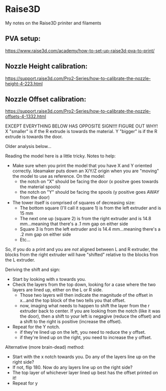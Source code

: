 # Raise3D
My notes on the Raise3D priniter and filaments

## PVA setup:
https://www.raise3d.com/academy/how-to-set-up-raise3d-pva-to-print/

## Nozzle Height calibration:
https://support.raise3d.com/Pro2-Series/how-to-calibrate-the-nozzle-height-4-223.html

## Nozzle Offset calibration:
https://support.raise3d.com/Pro2-Series/how-to-calibrate-the-nozzle-offsets-4-1332.html

EXCEPT EVERYTHING BELOW HAS OPPOSITE SIGN!!!!  FIGURE OUT WHY!
X "smaller" is if the R extrude is towards the material.
Y "bigger" is if the R extrude is towards the door.

Older analysis below...

Reading the model here is a little tricky.   Notes to help:
* Make sure when you print the model that you have X and Y oriented correctly.  Ideamaker puts down an X/Y/Z origin when you are "moving" the model to use as reference.  On the model:
  * the notch on "X" should be facing the door (x positve goes towards the material spools)
  * the notch on "Y" should be facing the spools (y positive goes AWAY from the door)
* The tower itself is comprised of squares of decreasing size:
  * The bottom square (I'll call it square 1) is from the left extruder and is 15 mm
  * The next one up (square 2) is from the right extruder and is 14.8 mm...meaning that there's a .1 mm gap on either side
  * Square 3 is from the left extruder and is 14.4 mm...meaning there's a .2 mm gap on either side
  * Etc...

So, if you do a print and you are *not* aligned between L and R extruder, the blocks from the right extruder will have "shifted" relative to the blocks fron the L extruder.

Deriving the shift and sign:
  * Start by looking with x towards you.
  * Check the layers from the top down, looking for a case where the two layers are lined up, either on the L or R side.
    * Those two layers will then indicate the magnitude of the offset in x...and the top block of the two tells you that offset.
    * now, imaging what needs to happen to shift the layer from the r extruder back to center.  If you are looking from the notch (like it was the door), then a shift to your left is negagive (reduce the offset) and a shift to the right is positive (increase the offset).
  * Repeat for the Y notch.
    * if they're lined up on the left, you need to reduce the y offset.
    * if they're lined up on the right, you need to increase the y offset.

Alternative (more brain-dead) method:
* Start with the x notch towards you.  Do any of the layers line up on the right side?
* If not, flip 180.  Now do any layers line up on the right side?
* The top layer of whichever layer lined up best has the offset printed on it!
* Repeat for y
